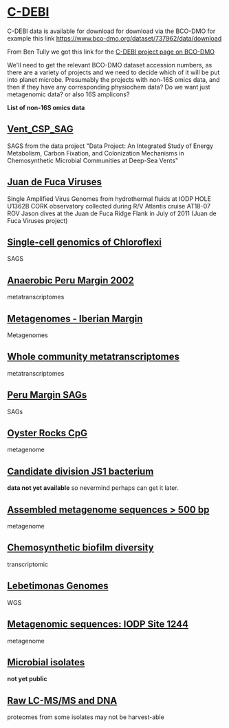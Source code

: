 # [C-DEBI](https://www.darkenergybiosphere.org/)

C-DEBI data is available for download for download via the BCO-DMO for example this link
https://www.bco-dmo.org/dataset/737962/data/download


From Ben Tully we got this link for the [C-DEBI project page on BCO-DMO](https://www.bco-dmo.org/program/554979)

We'll need to get the relevant BCO-DMO dataset accession numbers, as there are a variety of projects and we need to decide which of it will be put into planet microbe. Presumably the projects with non-16S omics data, and then if they have any corresponding physiochem data? Do we want just metagenomic data? or also 16S amplicons?


**List of non-16S omics data**

## [Vent_CSP_SAG](https://www.darkenergybiosphere.org/dataset/vent_csp_sag/)

SAGS from the data project "Data Project: An Integrated Study of Energy Metabolism, Carbon Fixation, and Colonization Mechanisms in Chemosynthetic Microbial Communities at Deep-Sea Vents"


## [Juan de Fuca Viruses](https://www.darkenergybiosphere.org/dataset/juan-de-fuca-viruses/)

Single Amplified Virus Genomes from hydrothermal fluids at IODP HOLE U1362B CORK observatory collected during R/V Atlantis cruise AT18-07 ROV Jason dives at the Juan de Fuca Ridge Flank in July of 2011 (Juan de Fuca Viruses project)


## [Single-cell genomics of Chloroflexi](https://www.darkenergybiosphere.org/dataset/single-cell-genomics-of-chloroflexi/)

SAGS

## [Anaerobic Peru Margin 2002](https://www.darkenergybiosphere.org/dataset/anaerobic-peru-margin-2002/)

metatranscriptomes

## [Metagenomes - Iberian Margin](https://www.darkenergybiosphere.org/dataset/metagenomes-iberian-margin/)

Metagenomes

## [Whole community metatranscriptomes](https://www.darkenergybiosphere.org/dataset/whole-community-metatranscriptomes/)

metatranscriptomes

## [Peru Margin SAGs](https://www.darkenergybiosphere.org/dataset/peru-margin-sags/)

SAGs

## [Oyster Rocks CpG](https://www.darkenergybiosphere.org/dataset/oyster-rocks-cpg/)

metagenome

## [Candidate division JS1 bacterium](https://www.darkenergybiosphere.org/dataset/candidate-division-js1-bacterium/)

**data not yet available** so nevermind perhaps can get it later.

## [Assembled metagenome sequences > 500 bp](https://www.darkenergybiosphere.org/dataset/assembled-metagenome-sequences-500-bp/)

metagenome

## [Chemosynthetic biofilm diversity](https://www.darkenergybiosphere.org/dataset/chemosynthetic-biofilm-diversity/)

transcriptomic

## [Lebetimonas Genomes](https://www.darkenergybiosphere.org/dataset/lebetimonas-genomes/)

WGS

## [Metagenomic sequences: IODP Site 1244](https://www.darkenergybiosphere.org/dataset/metagenomic-sequences-iodp-site-1244/)

metagenome

## [Microbial isolates](https://www.darkenergybiosphere.org/dataset/microbial-isolates/)

**not yet public**

## [Raw LC-MS/MS and DNA](https://www.darkenergybiosphere.org/dataset/raw-lc-msms-and-dna/)

proteomes from some isolates may not be harvest-able
